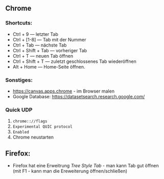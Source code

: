 ## Chrome

### Shortcuts:
* Ctrl + 9 — letzter Tab
* Ctrl + [1-8] — Tab mit der Nummer
* Ctrl + Tab — nächste Tab
* Ctrl + Shift + Tab — vorheriger Tab
* Ctrl + T — neuen Tab öffnen
* Ctrl + Shift + T — zuletzt geschlossenes Tab wiederöffnen
* Alt + Home — Home-Seite öffnen.

### Sonstiges:
* https://canvas.apps.chrome - im Browser malen
* Google Database: https://datasetsearch.research.google.com/

### Quick UDP
1. `chrome:://flags`
2. `Experimental QUIC protocol`
3. `Enabled`
4. Chrome neustarten

## Firefox:
* Firefox hat eine Erweitrung *Tree Style Tab* - man kann Tab gut öffnen (mit F1 - kann man die Ereweiterung öffnen/schließen)